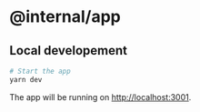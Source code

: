 # @internal/app

## Local developement

```bash
# Start the app
yarn dev
```

The app will be running on [http://localhost:3001](http://localhost:3001).
